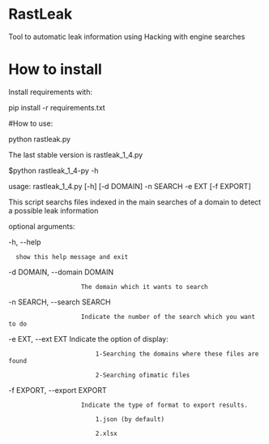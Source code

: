 # RastLeak
Tool to automatic leak information using Hacking with engine searches

# How to install

Install requirements with:

pip install -r requirements.txt

#How to use:

python rastleak.py

The last stable version is rastleak_1_4.py

$python rastleak_1_4-py -h

usage: rastleak_1_4.py [-h] [-d DOMAIN] -n SEARCH -e EXT [-f EXPORT]


This script searchs files indexed in the main searches of a domain to detect a possible leak information


optional arguments:

  -h, --help            
  
      show this help message and exit
  
  -d DOMAIN, --domain DOMAIN
  
                        The domain which it wants to search
                        
  -n SEARCH, --search SEARCH
  
                        Indicate the number of the search which you want to do
                        
  -e EXT, --ext EXT     Indicate the option of display:
  
                        	1-Searching the domains where these files are found
                          
                        	2-Searching ofimatic files
                        
  -f EXPORT, --export EXPORT
  
                        Indicate the type of format to export results.
                        
                        	1.json (by default)
                          
                        	2.xlsx
                          
